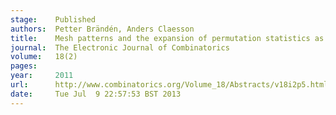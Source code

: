 ```yaml
---
stage:    Published
authors:  Petter Brändén, Anders Claesson
title:    Mesh patterns and the expansion of permutation statistics as sums of permutation patterns
journal:  The Electronic Journal of Combinatorics
volume:   18(2)
pages:    
year:     2011
url:      http://www.combinatorics.org/Volume_18/Abstracts/v18i2p5.html
date:     Tue Jul  9 22:57:53 BST 2013
---
```

